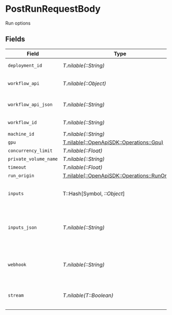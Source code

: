 # PostRunRequestBody

Run options


## Fields

| Field                                                                                  | Type                                                                                   | Required                                                                               | Description                                                                            | Example                                                                                |
| -------------------------------------------------------------------------------------- | -------------------------------------------------------------------------------------- | -------------------------------------------------------------------------------------- | -------------------------------------------------------------------------------------- | -------------------------------------------------------------------------------------- |
| `deployment_id`                                                                        | *T.nilable(::String)*                                                                  | :heavy_minus_sign:                                                                     | Deployment ID to run                                                                   | d290f1ee-6c54-4b01-90e6-d701748f0851                                                   |
| `workflow_api`                                                                         | *T.nilable(::Object)*                                                                  | :heavy_minus_sign:                                                                     | Workflow API JSON to run                                                               |                                                                                        |
| `workflow_api_json`                                                                    | *T.nilable(::String)*                                                                  | :heavy_minus_sign:                                                                     | Workflow API JSON to run                                                               |                                                                                        |
| `workflow_id`                                                                          | *T.nilable(::String)*                                                                  | :heavy_minus_sign:                                                                     | Workflow ID to run                                                                     | f47ac10b-58cc-4372-a567-0e02b2c3d479                                                   |
| `machine_id`                                                                           | *T.nilable(::String)*                                                                  | :heavy_minus_sign:                                                                     | N/A                                                                                    |                                                                                        |
| `gpu`                                                                                  | [T.nilable(::OpenApiSDK::Operations::Gpu)](../../models/operations/gpu.md)             | :heavy_minus_sign:                                                                     | N/A                                                                                    |                                                                                        |
| `concurrency_limit`                                                                    | *T.nilable(::Float)*                                                                   | :heavy_minus_sign:                                                                     | N/A                                                                                    |                                                                                        |
| `private_volume_name`                                                                  | *T.nilable(::String)*                                                                  | :heavy_minus_sign:                                                                     | N/A                                                                                    |                                                                                        |
| `timeout`                                                                              | *T.nilable(::Float)*                                                                   | :heavy_minus_sign:                                                                     | N/A                                                                                    |                                                                                        |
| `run_origin`                                                                           | [T.nilable(::OpenApiSDK::Operations::RunOrigin)](../../models/operations/runorigin.md) | :heavy_minus_sign:                                                                     | N/A                                                                                    |                                                                                        |
| `inputs`                                                                               | T::Hash[Symbol, *::Object*]                                                            | :heavy_minus_sign:                                                                     | External inputs to the workflow                                                        | {<br/>"input_text": "value1",<br/>"input_url": "https://example.png"<br/>}             |
| `inputs_json`                                                                          | *T.nilable(::String)*                                                                  | :heavy_minus_sign:                                                                     | External inputs to the workflow in JSON format                                         |                                                                                        |
| `webhook`                                                                              | *T.nilable(::String)*                                                                  | :heavy_minus_sign:                                                                     | Webhook URL to receive workflow updates                                                | https://example.com/webhook                                                            |
| `stream`                                                                               | *T.nilable(T::Boolean)*                                                                | :heavy_minus_sign:                                                                     | Whether to return a streaming url                                                      |                                                                                        |